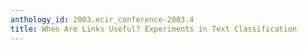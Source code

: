 ```yaml
---
anthology_id: 2003.ecir_conference-2003.4
title: When Are Links Useful? Experiments in Text Classification
---
```

